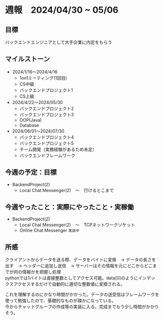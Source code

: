 # 週報　2024/04/30 ~ 05/06

## 目標
バックエンドエンジニアとして大手企業に内定をもらう

## マイルストーン
- 2024/1/16〜2024/4/16
    - 1on1ミーティング(1回目)
    - CS中級
    - バックエンドプロジェクト1
    - CS上級
- 2024/4/22〜2024/05/30
   - バックエンドプロジェクト2
   - バックエンドプロジェクト3
   - OOP(Java)
   - Database
- 2024/06/01〜2024/07/30
    - バックエンドプロジェクト4
    - バックエンドプロジェクト5
    - チーム開発（実務経験があるため未定）
    - バックエンドフレームワーク

## 今週の予定：目標
- BackendProject(2)
  - Local Chat Messenger(2)　〜　行けるとこまで

## 今週やったこと：実際にやったこと・実稼働
- BackendProject(2)
  - Local Chat Messenger(2)　〜　TCPネットワークソケット
  - Online Chat Messenger `実装中`

## 所感
クライアントからデータを送る際、データをバイトに変換　→ データの長さを出す　→ ヘッダーに追加し送信　→ サーバーはその情報を元にどこからどこまでが何の情報かを把握し処理  
pythonでは1バイトは直接整数としてアクセス可能。data[0]のようにインデックスアクセスするだけで自動的に適切な整数値に変換される。  

これを理解するのにかなり時間がかかった。データの送受信はフレームワークを使って勉強したので、基礎的なものが疎かになっている。  
今からチャットグループの作成等の実装に入る。完成までもう少し時間がかかりそう。
